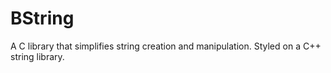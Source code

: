 # BString
A C library that simplifies string creation and manipulation. Styled on a C++ string library.